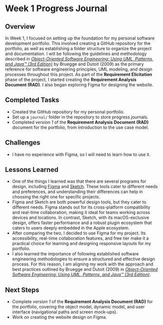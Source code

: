 # Week 1 Progress Journal

## Overview
In Week 1, I focused on setting up the foundation for my personal software development portfolio. This involved creating a GitHub repository for the portfolio, as well as establishing a folder structure to organize the project and documentation. 
I will be following the guidelines and methodology described in [*Object-Oriented Software Engineering: Using UML, Patterns, and Java™ (3rd Edition)*](https://www.pearson.com/en-us/subject-catalog/p/object-oriented-software-engineering-using-uml-patterns-and-java/P200000003319/9780136061250) by Bruegge and Dutoit (2009) as the primary reference for software engineering principles, UML modeling, and design processes throughout this project.
As part of the **Requirement Elicitation** phase of the project, I started creating the **Requirement Analysis Document (RAD)**. I also began exploring Figma for designing the website.

## Completed Tasks
- Created the GitHub repository for my personal portfolio.
- Set up a `journal/` folder in the repository to store progress journals.
- Completed *version 1* of the **Requirement Analysis Document (RAD)** document for the portfolio, from introduction to the use case model.

## Challenges
- I have no experience with Figma, so I will need to learn how to use it.

## Lessons Learned
- One of the things I learned was that there are several programs for design, including [Figma](https://help.figma.com) and [Sketch](https://www.sketch.com/). These tools cater to different needs and preferences, and understanding their differences can help in choosing the right one for specific projects.
- Figma and Sketch are both powerful design tools, but they cater to different needs. Figma stands out for its cross-platform compatibility and real-time collaboration, making it ideal for teams working across devices and locations. In contrast, Sketch, with its macOS-exclusive design, offers faster performance and a robust plugin ecosystem that caters to users deeply embedded in the Apple ecosystem.
- After comparing the two, I decided to use Figma for my project. Its accessibility, real-time collaboration features, and free tier make it a practical choice for learning and designing responsive layouts for my portfolio.
- I also learned the importance of following established software engineering methodologies to ensure a structured and effective design process. For this reason, I am aligning my work with the approach and best practices outlined by Bruegge and Dutoit (2009) in [*Object-Oriented Software Engineering: Using UML, Patterns, and Java™ (3rd Edition)*](https://www.pearson.com/en-us/subject-catalog/p/object-oriented-software-engineering-using-uml-patterns-and-java/P200000003319/9780136061250).

## Next Steps
- Complete *version 1* of the **Requirement Analysis Document (RAD)** for the portfolio, covering the object model, dynamic model, and user interface (navigational paths and screen mock-ups).
- Work on creating the website design on Figma. 